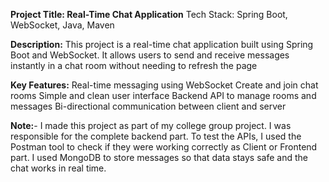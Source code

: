 **Project Title: Real-Time Chat Application**
Tech Stack: Spring Boot, WebSocket, Java, Maven

**Description:**
This project is a real-time chat application built using Spring Boot and WebSocket. It allows users to send and receive messages instantly in a chat room without needing to refresh the page

**Key Features:**
Real-time messaging using WebSocket
Create and join chat rooms
Simple and clean user interface
Backend API to manage rooms and messages
Bi-directional communication between client and server

**Note:**-
I made this project as part of my college group project. I was responsible for the complete backend part.
To test the APIs, I used the Postman tool to check if they were working correctly as Client or Frontend part.
I used MongoDB to store messages so that data stays safe and the chat works in real time.
